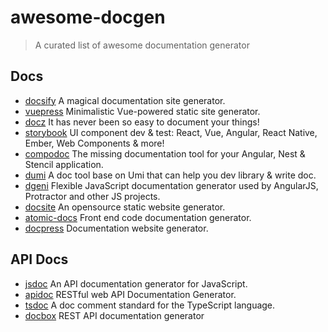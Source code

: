 # awesome-docgen
>  A curated list of awesome documentation generator

## Docs

- [docsify](https://github.com/docsifyjs/docsify) A magical documentation site generator.
- [vuepress](https://github.com/vuejs/vuepress) Minimalistic Vue-powered static site generator.
- [docz](https://github.com/doczjs/docz) It has never been so easy to document your things! 
- [storybook](https://github.com/storybookjs/storybook) UI component dev & test: React, Vue, Angular, React Native, Ember, Web Components & more!
- [compodoc](https://github.com/compodoc/compodoc) The missing documentation tool for your Angular, Nest & Stencil application. 
- [dumi](https://github.com/umijs/dumi) A doc tool base on Umi that can help you dev library & write doc.
- [dgeni](https://github.com/angular/dgeni) Flexible JavaScript documentation generator used by AngularJS, Protractor and other JS projects.
- [docsite](https://github.com/txd-team/docsite) An opensource static website generator.
- [atomic-docs](https://github.com/nickberens360/atomic-docs) Front end code documentation generator.
- [docpress](https://github.com/docpress/docpress) Documentation website generator.

## API Docs

- [jsdoc](https://github.com/jsdoc/jsdoc) An API documentation generator for JavaScript.
- [apidoc](https://github.com/apidoc/apidoc) RESTful web API Documentation Generator.
- [tsdoc](https://github.com/microsoft/tsdoc) A doc comment standard for the TypeScript language.
- [docbox](https://github.com/tmcw/docbox) REST API documentation generator